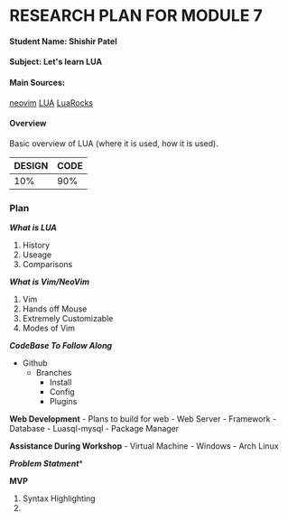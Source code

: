 # RESEARCH PLAN FOR MODULE 7

#### Student Name: ****Shishir Patel****

#### Subject: ****Let's learn LUA****

#### Main Sources:
[neovim](https://neovim.io)
[LUA](https://lua.org)
[LuaRocks](https://luarocks.org)

#### Overview
Basic overview of LUA (where it is used, how it is used).


| ****DESIGN****   | ****CODE****    |
|--------------- | --------------- |
| 10%   | 90%   |


### Plan
***What is LUA***
 1. History
 2. Useage
 3. Comparisons

***What is Vim/NeoVim***
 1. Vim
 2. Hands off Mouse
 3. Extremely Customizable
 4. Modes of Vim

***CodeBase To Follow Along***
- Github
  - Branches
    - Install
    - Config
    - Plugins

****Web Development****
    - Plans to build for web
    - Web Server
    - Framework
    - Database
        - Luasql-mysql
    - Package Manager

****Assistance During Workshop****
    - Virtual Machine
    - Windows
    - Arch Linux

***Problem Statment****

****MVP****
 1. Syntax Highlighting
 2.
